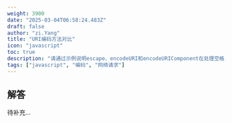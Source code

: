 ```yaml
---
weight: 3900
date: "2025-03-04T06:58:24.483Z"
draft: false
author: "zi.Yang"
title: "URI编码方法对比"
icon: "javascript"
toc: true
description: "请通过示例说明escape、encodeURI和encodeURIComponent在处理空格、中文字符和保留字符（如&、=）时的编码结果差异，并指出在URL参数传递时应该选用哪种编码方式？"
tags: ["javascript", "编码", "网络请求"]
---
```


## 解答

待补充...
